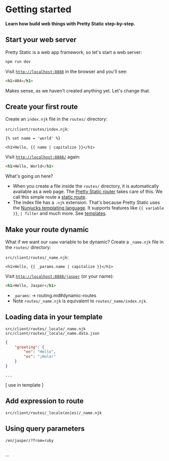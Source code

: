 # Getting started

**Learn how build web things with Pretty Static step-by-step.**

## Start your web server

Pretty Static is a web app framework, so let's start a web server:

```bash
npm run dev
```

Visit [`http://localhost:8888`](http://localhost:8888) in the browser and you'll see:

```html
<h1>404</h1>
```

Makes sense, as we haven't created anything yet. Let's change that.


## Create your first route

Create an `index.njk` file in the `routes/` directory:

`src/client/routes/index.njk`:

```njk
{% set name = 'world' %}

<h1>Hello, {{ name | capitalize }}</h1>
```

Visit [`http://localhost:8888/`](http://localhost:8888/) again:

```html
<h1>Hello, World</h1>
```

What's going on here?

* When you create a file inside the `routes/` directory, it is automatically available as a web page. The [Pretty Static router](routing.md) takes care of this. We call this simple route a [static route](routing.md#static-routes).
* The index file has a `.njk` extension. That's because Pretty Static uses the [Nunjucks templating language](templates.md#nunjucks-templating-language). It supports features like `{{ variable }}`, `| filter` and much more. See [templates](templates.md).


## Make your route dynamic

What if we want our `name` variable to be dynamic?
Create a `_name.njk` file in the `routes/` directory:

`src/client/routes/_name.njk`:

```njk
<h1>Hello, {{ _params.name | capitalize }}</h1>
```

Visit [`http://localhost:8888/jasper`](http://localhost:8888/jasper) (or your name):

```html
<h1>Hello, Jasper</h1>
```

* `_params`: -> routing.md#dynamic-routes
* Note `routes/_name.njk` is equivalent to `routes/_name/index.njk`.


## Loading data in your template

`src/client/routes/_locale/_name.njk`
`src/client/routes/_locale/_name.data.json`

```json
{
    "greeting": {
        "en": "Hello",
        "es": "¡Hola!"
    }
}
```

```njk
...
```

[ use in template ]


## Add expression to route

`src/client/routes/_locale(en|es)/_name.njk`


## Using query parameters

`/en/jasper/?from=ruby`

```njk

```

...